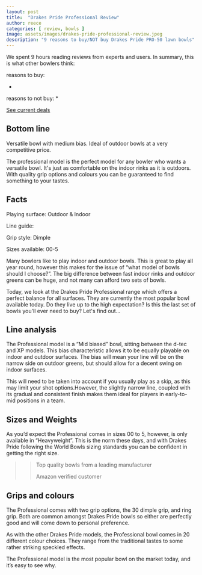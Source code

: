 ```yaml
---
layout: post
title:  "Drakes Pride Professional Review"
author: reece
categories: [ review, bowls ]
image: assets/images/drakes-pride-professional-review.jpeg
description: "9 reasons to buy/NOT buy Drakes Pride PRO-50 lawn bowls"
---
```


<div class="overview" markdown="1">

We spent 9 hours reading reviews from experts and users. In summary, this is what other bowlers think:

 reasons to buy:

* 

 reasons to not buy:
* 

<div class="stars">
  <i class="fas fa-star"></i>
  <i class="fas fa-star"></i>
  <i class="fas fa-star"></i>
  <i class="fas fa-star"></i>
  <i class="fas fa-star"></i>
</div>


<a href=""  class="btn more"  target="_blank">See current deals</a>

</div>


## Bottom line

Versatile bowl with medium bias. Ideal of outdoor bowls at a very competitive price.

The professional model is the perfect model for any bowler who wants a versatile bowl. It's just as comfortable on the indoor rinks as it is outdoors. With quality grip options and colours you can be guaranteed to find something to your tastes.

## Facts

Playing surface: Outdoor & Indoor

Line guide: 

Grip style: Dimple

Sizes available: 00-5

Many bowlers like to play indoor and outdoor bowls. This is great to play all year round, however this makes for the issue of “what model of bowls should I choose?”. The big difference between fast indoor rinks and outdoor greens can be huge, and not many can afford two sets of bowls.

Today, we look at the Drakes Pride Professional range which offers a perfect balance for all surfaces. They are currently the most popular bowl available today. Do they live up to the high expectation? Is this the last set of bowls you'll ever need to buy? Let's find out...

## Line analysis

The Professional model is a “Mid biased” bowl, sitting between the d-tec and XP models. This bias characteristic allows it to be equally playable on indoor and outdoor surfaces. The bias will mean your line will be on the narrow side on outdoor greens, but should allow for a decent swing on indoor surfaces.

This will need to be taken into account if you usually play as a skip, as this may limit your shot options.However, the slightly narrow line, coupled with its gradual and consistent finish makes them ideal for players in early-to-mid positions in a team. 


## Sizes and Weights

As you’d expect the Professional comes in sizes 00 to 5, however, is only available in “Heavyweight”. This is the norm these days, and with Drakes Pride following the World Bowls sizing standards you can be confident in getting the right size.

>> Top quality bowls from a leading manufacturer
>>
>> Amazon verified customer

## Grips and colours

The Professional comes with two grip options, the 30 dimple grip, and ring grip. Both are common amongst Drakes Pride bowls so either are perfectly good and will come down to personal preference.

As with the other Drakes Pride models, the Professional bowl comes in 20 different colour choices. They range from the traditional tastes to some rather striking speckled effects. 

The Professional model is the most popular bowl on the market today, and it’s easy to see why.

